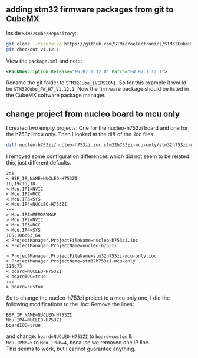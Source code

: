 ## adding stm32 firmware packages from git to CubeMX

Inside `STM32Cube/Repository`:
```bash
git clone --recursive https://github.com/STMicroelectronics/STM32CubeH7.git
git checkout v1.12.1
```
View the `package.xml` and note:
```xml
<PackDescription Release="FW.H7.1.12.0" Patch="FW.H7.1.12.1">
```
Rename the git folder to `STM32Cube_{VERSION}`. 
So for this example it would be `STM32Cube_FW_H7_V1.12.1`. 
Now the firmware package should be listed in the CubeMX software package manager.

## change project from nucleo board to mcu only

I created two empty projects: One for the nucleo-h753zi board and one for the h753zi mcu only. 
Then I looked at the diff of the .ioc files:
```bash
diff nucleo-h753zi/nucleo-h753zi.ioc stm32h753zi-mcu-only/stm32h753zi-mcu-only.ioc
```
I removed some configuration differences which did not seem to be related this, just different defaults.
```
2d1
< BSP_IP_NAME=NUCLEO-H753ZI
16,19c15,18
< Mcu.IP1=NVIC
< Mcu.IP2=RCC
< Mcu.IP3=SYS
< Mcu.IP4=NUCLEO-H753ZI
---
> Mcu.IP1=MEMORYMAP
> Mcu.IP2=NVIC
> Mcu.IP3=RCC
> Mcu.IP4=SYS
105,106c63,64
< ProjectManager.ProjectFileName=nucleo-h753zi.ioc
< ProjectManager.ProjectName=nucleo-h753zi
---
> ProjectManager.ProjectFileName=stm32h753zi-mcu-only.ioc
> ProjectManager.ProjectName=stm32h753zi-mcu-only
115c73
< board=NUCLEO-H753ZI
< boardIOC=true
---
> board=custom
```
So to change the nucleo-h753zi project to a mcu only one, I did the following modifications to the .ioc: 
Remove the lines:
```
BSP_IP_NAME=NUCLEO-H753ZI
Mcu.IP4=NUCLEO-H753ZI
boardIOC=true
```
and change: 
`board=NUCLEO-H753ZI` to `board=custom` &  
`Mcu.IPNb=5` to `Mcu.IPNb=4`, because we removed one IP line.  
This seems to work, but I cannot guarantee anything.
